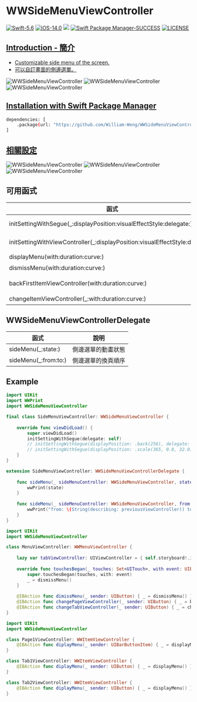 # WWSideMenuViewController

[![Swift-5.6](https://img.shields.io/badge/Swift-5.6-orange.svg?style=flat)](https://developer.apple.com/swift/) [![iOS-14.0](https://img.shields.io/badge/iOS-14.0-pink.svg?style=flat)](https://developer.apple.com/swift/) ![](https://img.shields.io/github/v/tag/William-Weng/WWSideMenuViewController) [![Swift Package Manager-SUCCESS](https://img.shields.io/badge/Swift_Package_Manager-SUCCESS-blue.svg?style=flat)](https://developer.apple.com/swift/) [![LICENSE](https://img.shields.io/badge/LICENSE-MIT-yellow.svg?style=flat)](https://developer.apple.com/swift/)

## [Introduction - 簡介](https://swiftpackageindex.com/William-Weng)
- [Customizable side menu of the screen.](https://github.com/kukushi/SideMenu)
- [可以自訂畫面的側邊選單。](https://github.com/William-Weng/Cocoapods)

![WWSideMenuViewController](./Example_Front.webp)
![WWSideMenuViewController](./Example_Back.webp)
![WWSideMenuViewController](./Example_Scale.webp)

## [Installation with Swift Package Manager](https://medium.com/彼得潘的-swift-ios-app-開發問題解答集/使用-spm-安裝第三方套件-xcode-11-新功能-2c4ffcf85b4b)
```bash
dependencies: [
    .package(url: "https://github.com/William-Weng/WWSideMenuViewController.git", .upToNextMajor(from: "1.4.4"))
]
```

## [相關設定](https://ezgif.com/video-to-webp)
![WWSideMenuViewController](./Setting.png)
![WWSideMenuViewController](./Setting_Item.webp)
![WWSideMenuViewController](./Setting_Menu.webp)

## 可用函式
|函式|說明|
|-|-|
|initSettingWithSegue(_:displayPosition:visualEffectStyle:delegate:)|初始化設定 (使用Segue)|
|initSettingWithViewController(_:displayPosition:visualEffectStyle:delegate:)|初始化設定 (使用UIViewController)|
|displayMenu(with:duration:curve:)|顯示側邊選單|
|dismissMenu(with:duration:curve:)|隱藏側邊選單|
|backFirstItemViewController(with:duration:curve:)|回到一開始的頁面 (第一頁)|
|changeItemViewController(_:with:duration:curve:)|切換頁面|

## WWSideMenuViewControllerDelegate
|函式|說明|
|-|-|
|sideMenu(_:state:)|側邊選單的動畫狀態|
|sideMenu(_:from:to:)|側邊選單的換頁順序|

## Example
```swift
import UIKit
import WWPrint
import WWSideMenuViewController

final class SideMenuViewController: WWSideMenuViewController {
    
    override func viewDidLoad() {
        super.viewDidLoad()
        initSettingWithSegue(delegate: self)
        // initSettingWithSegue(displayPosition: .back(256), delegate: self)
        // initSettingWithSegue(displayPosition: .scale(365, 0.8, 32.0), visualEffectStyle: nil, delegate: self)
    }
}

extension SideMenuViewController: WWSideMenuViewControllerDelegate {
    
    func sideMenu(_ sideMenuController: WWSideMenuViewController, state: MenuState) {
        wwPrint(state)
    }
    
    func sideMenu(_ sideMenuController: WWSideMenuViewController, from previousViewController: UIViewController?, to nextViewController: UIViewController) {
        wwPrint("from: \(String(describing: previousViewController)) to: \(nextViewController)")
    }
}
```
```swift
import UIKit
import WWSideMenuViewController

class MenuViewController: WWMenuViewController {
    
    lazy var tabViewController: UIViewController = { self.storyboard!.instantiateViewController(withIdentifier: "Tab") }()
    
    override func touchesBegan(_ touches: Set<UITouch>, with event: UIEvent?) {
        super.touchesBegan(touches, with: event)
        _ = dismissMenu()
    }
    
    @IBAction func dimissMenu(_ sender: UIButton) { _ = dismissMenu() }
    @IBAction func changePageViewController(_ sender: UIButton) { _ = backFirstItemViewController() }
    @IBAction func changeTabViewController(_ sender: UIButton) { _ = changeItemViewController(tabViewController) }
}
```
```swift
import UIKit
import WWSideMenuViewController

class Page1ViewController: WWItemViewController {
    @IBAction func diplayMenu(_ sender: UIBarButtonItem) { _ = displayMenu() }
}

class Tab1ViewController: WWItemViewController {
    @IBAction func diplayMenu(_ sender: UIButton) { _ = displayMenu() }
}

class Tab2ViewController: WWItemViewController {
    @IBAction func diplayMenu(_ sender: UIButton) { _ = displayMenu() }
}
```
